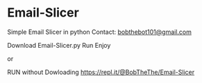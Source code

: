 # Email-Slicer
Simple Email Slicer in python
Contact: bobthebot101@gmail.com


Download Email-Slicer.py
Run Enjoy 

or

RUN without Dowloading 
https://repl.it/@BobTheThe/Email-Slicer
